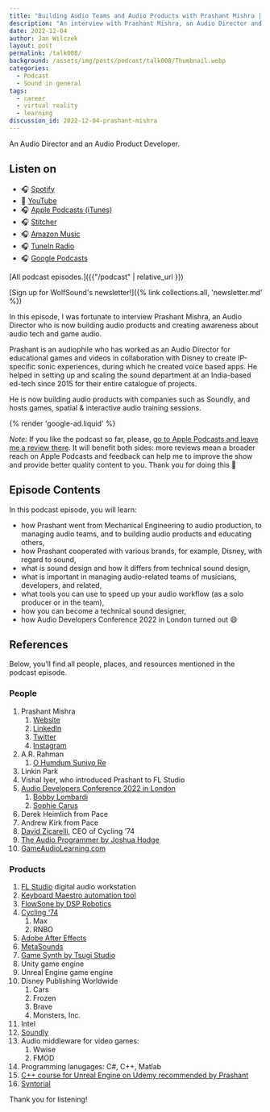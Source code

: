 ```yaml
---
title: "Building Audio Teams and Audio Products with Prashant Mishra | WolfTalk #008"
description: "An interview with Prashant Mishra, an Audio Director and an Audio Product Developer."
date: 2022-12-04
author: Jan Wilczek
layout: post
permalink: /talk008/
background: /assets/img/posts/podcast/talk008/Thumbnail.webp
categories:
  - Podcast
  - Sound in general
tags:
  - career
  - virtual reality
  - learning
discussion_id: 2022-12-04-prashant-mishra
---
```

An Audio Director and an Audio Product Developer.

<script async defer onload="redcircleIframe();" src="https://api.podcache.net/embedded-player/sh/bf40a1d2-7e41-4ddb-8c3a-ed82394723ba/ep/55570a2d-cd49-4776-85ed-6d0c69e1ddce"></script><div class="redcirclePlayer-55570a2d-cd49-4776-85ed-6d0c69e1ddce"></div>

## Listen on

* 🎧 [Spotify](https://open.spotify.com/episode/7aZD3lhfWCSCuPRAOxOC6r?si=e0b0cd6a15234e4b)
* 🎥 [YouTube](https://youtu.be/G0gKZdxAMck)
* 🎧 [Apple Podcasts (iTunes)](https://podcasts.apple.com/us/podcast/building-audio-teams-and-audio-products-with/id1595913701?i=1000588672117)
* 🎧 [Stitcher](https://www.stitcher.com/show/wolftalk-podcast-about-audio-programming-people-careers-learning/episode/building-audio-teams-and-audio-products-with-prashant-mishra-wolftalk-008-209434908)
* 🎧 [Amazon Music](https://music.amazon.com/podcasts/b42682b5-61ba-4a6f-8b11-aed42b07ef9f/episodes/98647a3b-ae11-4adc-bd1c-ab95609ac3a5/building-audio-teams-and-audio-products-with-prashant-mishra-wolftalk-008)
* 🎧 [TuneIn Radio](<https://tunein.com/podcasts/Education-Podcasts/WolfTalk-Podcast-About-Audio-Programming-(People-p1562232/?topicId=224290318/>)
* 🎧 [Google Podcasts](https://podcasts.google.com/feed/aHR0cHM6Ly9mZWVkcy5yZWRjaXJjbGUuY29tL2JmNDBhMWQyLTdlNDEtNGRkYi04YzNhLWVkODIzOTQ3MjNiYQ/episode/NjdlZmQwNDktM2NmZS00MWNmLWIzNmMtNjFhYjFjNDI2ZDVl?sa=X&ved=0CAUQkfYCahcKEwjwmJXZ0OD7AhUAAAAAHQAAAAAQAQ)

[All podcast episodes.]({{"/podcast" | relative_url }})

[Sign up for WolfSound's newsletter!]({% link collections.all, 'newsletter.md' %})

In this episode, I was fortunate to interview Prashant Mishra, an Audio Director who is now building audio products and creating awareness about audio tech and game audio.

Prashant is an audiophile who has worked as an Audio Director for educational games and videos in collaboration with Disney to create IP-specific sonic experiences, during which he created voice based apps. He helped in setting up and scaling the sound department at an India-based ed-tech since 2015 for their entire catalogue of projects.

He is now building audio products with companies such as Soundly, and hosts games, spatial & interactive audio training sessions.

{% render 'google-ad.liquid' %}

*Note:* If you like the podcast so far, please, [go to Apple Podcasts and leave me a review there](https://podcasts.apple.com/us/podcast/wolftalk-podcast-about-audio-programming-people-careers/id1595913701). It will benefit both sides: more reviews mean a broader reach on Apple Podcasts and feedback can help me to improve the show and provide better quality content to you. Thank you for doing this 🙏

## Episode Contents

In this podcast episode, you will learn:

- how Prashant went from Mechanical Engineering to audio production, to managing audio teams, and to building audio products and educating others,
- how Prashant cooperated with various brands, for example, Disney, with regard to sound,
- what is sound design and how it differs from technical sound design,
- what is important in managing audio-related teams of musicians, developers, and related,
- what tools you can use to speed up your audio workflow (as a solo producer or in the team),
- how you can become a technical sound designer,
- how Audio Developers Conference 2022 in London turned out 😄

## References

Below, you’ll find all people, places, and resources mentioned in the podcast episode.

### People

1. Prashant Mishra
    1. [Website](https://prashantmishra.xyz/linkinbio)
    2. [LinkedIn](https://prashantmishra.xyz/social/linkedin)
    3. [Twitter](https://prashantmishra.xyz/social/twitter)
    4. [Instagram](https://prashantmishra.xyz/social/instagram)
2. A.R. Rahman
    1. [O Humdum Suniyo Re](https://open.spotify.com/track/0KdDgQgvvh7tYM3jj3n78l)
3. Linkin Park
4. Vishal Iyer, who introduced Prashant to FL Studio
5. [Audio Developers Conference 2022 in London](https://audio.dev/)
    1. [Bobby Lombardi](https://www.linkedin.com/in/bobbylombardi)
    2. [Sophie Carus](https://www.linkedin.com/in/sophie-a-carus-0a69a62)
6. Derek Heimlich from Pace
7. Andrew Kirk from Pace
8. [David Zicarelli](https://www.linkedin.com/in/david-zicarelli-291667227?trk=public_profile_browsemap), CEO of Cycling ‘74
9. [The Audio Programmer by Joshua Hodge](https://www.youtube.com/@TheAudioProgrammer)
10. [GameAudioLearning.com](https://www.gameaudiolearning.com/)

### Products

1. [FL Studio](https://www.image-line.com/) digital audio workstation
2. [Keyboard Maestro automation tool](https://www.keyboardmaestro.com/main/)
3. [FlowSone by DSP Robotics](http://www.dsprobotics.com/flowstone.html)
4. [Cycling ‘74](https://cycling74.com/)
    1. Max
    2. RNBO
5. [Adobe After Effects](https://www.adobe.com/products/aftereffects.html)
6. [MetaSounds](https://dev.epicgames.com/community/learning/tutorials/BKPD/unreal-engine-introduction-to-metasounds)
7. [Game Synth by Tsugi Studio](http://tsugi-studio.com/web/en/products-gamesynth.html)
8. Unity game engine
9. Unreal Engine game engine
10. Disney Publishing Worldwide
    1. Cars
    2. Frozen
    3. Brave
    4. Monsters, Inc.
11. Intel
12. [Soundly](https://getsoundly.com/)
13. Audio middleware for video games:
    1. Wwise
    2. FMOD
14. Programming lanugages: C#, C++, Matlab
15. [C++ course for Unreal Engine on Udemy recommended by Prashant](https://www.udemy.com/course/unrealcourse/)
16. [Syntorial](https://www.syntorial.com/)

Thank you for listening!
